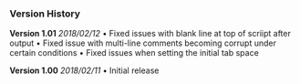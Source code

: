 ### Version History

**Version 1.01**
*2018/02/12*
• Fixed issues with blank line at top of scriipt after output
• Fixed issue with multi-line comments becoming corrupt under certain conditions
• Fixed issues when setting the initial tab space

**Version 1.00**
*2018/02/11*
• Initial release